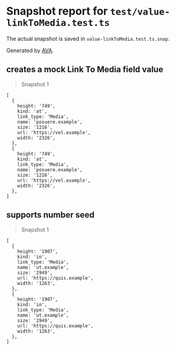 # Snapshot report for `test/value-linkToMedia.test.ts`

The actual snapshot is saved in `value-linkToMedia.test.ts.snap`.

Generated by [AVA](https://avajs.dev).

## creates a mock Link To Media field value

> Snapshot 1

    [
      {
        height: '749',
        kind: 'at',
        link_type: 'Media',
        name: 'posuere.example',
        size: '1216',
        url: 'https://vel.example',
        width: '2326',
      },
      {
        height: '749',
        kind: 'at',
        link_type: 'Media',
        name: 'posuere.example',
        size: '1216',
        url: 'https://vel.example',
        width: '2326',
      },
    ]

## supports number seed

> Snapshot 1

    [
      {
        height: '1907',
        kind: 'in',
        link_type: 'Media',
        name: 'ut.example',
        size: '2949',
        url: 'https://quis.example',
        width: '1263',
      },
      {
        height: '1907',
        kind: 'in',
        link_type: 'Media',
        name: 'ut.example',
        size: '2949',
        url: 'https://quis.example',
        width: '1263',
      },
    ]
